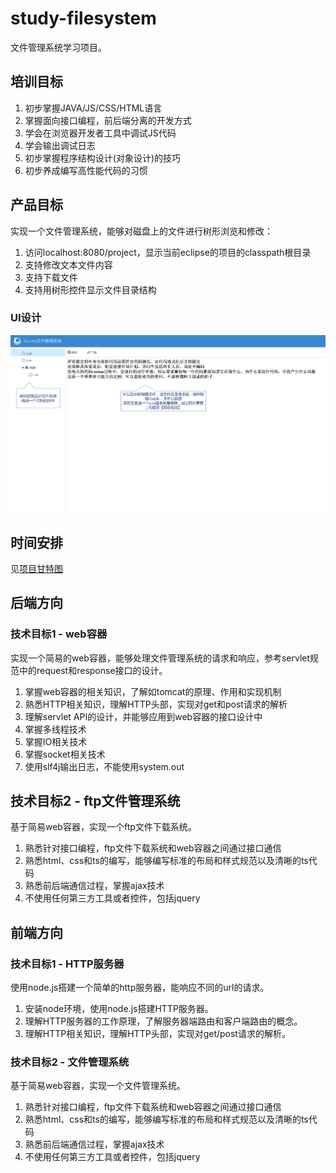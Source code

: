 # study-filesystem

文件管理系统学习项目。

## 培训目标

1. 初步掌握JAVA/JS/CSS/HTML语言
2. 掌握面向接口编程，前后端分离的开发方式
3. 学会在浏览器开发者工具中调试JS代码
4. 学会输出调试日志
5. 初步掌握程序结构设计(对象设计)的技巧
6. 初步养成编写高性能代码的习惯

## 产品目标

实现一个文件管理系统，能够对磁盘上的文件进行树形浏览和修改：

1. 访问localhost:8080/project，显示当前eclipse的项目的classpath根目录
2. 支持修改文本文件内容
3. 支持下载文件
4. 支持用树形控件显示文件目录结构

### UI设计

![UI设计](design.png)

## 时间安排

见[项目甘特图](study-filesystem甘特图.xlsx)

##  后端方向

### 技术目标1 - web容器

实现一个简易的web容器，能够处理文件管理系统的请求和响应，参考servlet规范中的request和response接口的设计。

1. 掌握web容器的相关知识，了解如tomcat的原理、作用和实现机制
2. 熟悉HTTP相关知识，理解HTTP头部，实现对get和post请求的解析
3. 理解servlet API的设计，并能够应用到web容器的接口设计中
4. 掌握多线程技术
5. 掌握IO相关技术
6. 掌握socket相关技术
7. 使用slf4j输出日志，不能使用system.out

## 技术目标2 - ftp文件管理系统

基于简易web容器，实现一个ftp文件下载系统。

1. 熟悉针对接口编程，ftp文件下载系统和web容器之间通过接口通信
2. 熟悉html、css和ts的编写，能够编写标准的布局和样式规范以及清晰的ts代码
3. 熟悉前后端通信过程，掌握ajax技术
4. 不使用任何第三方工具或者控件，包括jquery

## 前端方向

### 技术目标1 - HTTP服务器

使用node.js搭建一个简单的http服务器，能响应不同的url的请求。

1. 安装node环境，使用node.js搭建HTTP服务器。
2. 理解HTTP服务器的工作原理，了解服务器端路由和客户端路由的概念。
3. 理解HTTP相关知识，理解HTTP头部，实现对get/post请求的解析。

### 技术目标2 - 文件管理系统

基于简易web容器，实现一个文件管理系统。

1. 熟悉针对接口编程，ftp文件下载系统和web容器之间通过接口通信
2. 熟悉html、css和ts的编写，能够编写标准的布局和样式规范以及清晰的ts代码
3. 熟悉前后端通信过程，掌握ajax技术
4. 不使用任何第三方工具或者控件，包括jquery
